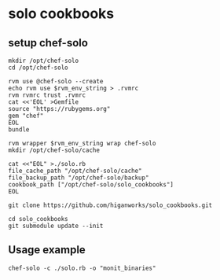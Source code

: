 # solo cookbooks

## setup chef-solo

```
mkdir /opt/chef-solo
cd /opt/chef-solo

rvm use @chef-solo --create
echo rvm use $rvm_env_string > .rvmrc
rvm rvmrc trust .rvmrc
cat <<'EOL' >Gemfile
source "https://rubygems.org"
gem "chef"
EOL
bundle

rvm wrapper $rvm_env_string wrap chef-solo
mkdir /opt/chef-solo/cache

cat <<"EOL" >./solo.rb
file_cache_path "/opt/chef-solo/cache"
file_backup_path "/opt/chef-solo/backup"
cookbook_path ["/opt/chef-solo/solo_cookbooks"]
EOL

git clone https://github.com/higanworks/solo_cookbooks.git

cd solo_cookbooks
git submodule update --init
```


## Usage example
`chef-solo -c ./solo.rb -o "monit_binaries"`
